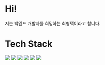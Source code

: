 # Hi!
저는 백엔드 개발자를 희망하는 최형택이라고 합니다.

# Tech Stack

<img src="https://img.shields.io/badge/java-000000?logoColor=white&style=for-the-badge">
<img src="https://img.shields.io/badge/javascript-F7DF1E?logo=javascript&logoColor=white&style=for-the-badge">
<img src="https://img.shields.io/badge/python-3776AB?logo=python&logoColor=white&style=for-the-badge">

<img src="https://img.shields.io/badge/spring-6DB33F?logo=spring&logoColor=white&style=for-the-badge">
<img src="https://img.shields.io/badge/react-61DAFB?logo=react&logoColor=white&style=for-the-badge">

<img src="https://img.shields.io/badge/mariadb-003545?logo=mariadb&logoColor=white&style=for-the-badge">
